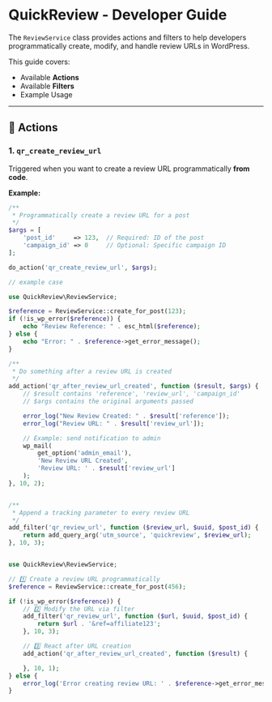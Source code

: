 # QuickReview - Developer Guide

The `ReviewService` class provides actions and filters to help developers programmatically create, modify, and handle review URLs in WordPress.

This guide covers:

-   Available **Actions**
-   Available **Filters**
-   Example Usage

---

## 📌 Actions

### 1. `qr_create_review_url`

Triggered when you want to create a review URL programmatically **from code**.

**Example:**

```php
/**
 * Programmatically create a review URL for a post
 */
$args = [
    'post_id'     => 123,  // Required: ID of the post
    'campaign_id' => 0     // Optional: Specific campaign ID
];

do_action('qr_create_review_url', $args);

// example case

use QuickReview\ReviewService;

$reference = ReviewService::create_for_post(123);
if (!is_wp_error($reference)) {
    echo "Review Reference: " . esc_html($reference);
} else {
    echo "Error: " . $reference->get_error_message();
}

/**
 * Do something after a review URL is created
 */
add_action('qr_after_review_url_created', function ($result, $args) {
    // $result contains 'reference', 'review_url', 'campaign_id'
    // $args contains the original arguments passed

    error_log("New Review Created: " . $result['reference']);
    error_log("Review URL: " . $result['review_url']);

    // Example: send notification to admin
    wp_mail(
        get_option('admin_email'),
        'New Review URL Created',
        'Review URL: ' . $result['review_url']
    );
}, 10, 2);


/**
 * Append a tracking parameter to every review URL
 */
add_filter('qr_review_url', function ($review_url, $uuid, $post_id) {
    return add_query_arg('utm_source', 'quickreview', $review_url);
}, 10, 3);


use QuickReview\ReviewService;

// 1️⃣ Create a review URL programmatically
$reference = ReviewService::create_for_post(456);

if (!is_wp_error($reference)) {
    // 2️⃣ Modify the URL via filter
    add_filter('qr_review_url', function ($url, $uuid, $post_id) {
        return $url . '&ref=affiliate123';
    }, 10, 3);

    // 3️⃣ React after URL creation
    add_action('qr_after_review_url_created', function ($result) {

    }, 10, 1);
} else {
    error_log('Error creating review URL: ' . $reference->get_error_message());
}

```
